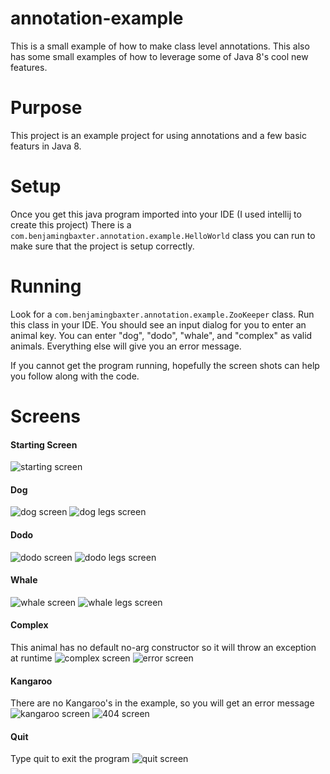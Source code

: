# annotation-example
This is a small example of how to make class level annotations. This also has some small examples of how to leverage some of Java 8's cool new features.

# Purpose
This project is an example project for using annotations and a few basic featurs in Java 8.

# Setup
Once you get this java program imported into your IDE (I used intellij to create this project) There is a `com.benjamingbaxter.annotation.example.HelloWorld` class you can run to make sure that the project is setup correctly.

# Running
Look for a `com.benjamingbaxter.annotation.example.ZooKeeper` class. Run this class in your IDE. You should see an input dialog for you to enter an animal key. You can enter "dog", "dodo", "whale", and "complex" as valid animals. Everything else will give you an error message.

If you cannot get the program running, hopefully the screen shots can help you follow along with the code.

# Screens
#### Starting Screen
![starting screen](./screen-shots/start-screen.png)

#### Dog
![dog screen](./screen-shots/dog.png)
![dog legs screen](./screen-shots/dog-legs.png)

#### Dodo
![dodo screen](./screen-shots/dodo.png)
![dodo legs screen](./screen-shots/dodo-legs.png)

#### Whale
![whale screen](./screen-shots/whale.png)
![whale legs screen](./screen-shots/whale-legs.png)

#### Complex
This animal has no default no-arg constructor so it will throw an exception at runtime
![complex screen](./screen-shots/complex.png)
![error screen](./screen-shots/complex-legs.png)

#### Kangaroo
There are no Kangaroo's in the example, so you will get an error message
![kangaroo screen](./screen-shots/kangaroo.png)
![404 screen](./screen-shots/kangaroo-404.png)

#### Quit
Type quit to exit the program
![quit screen](./screen-shots/quit.png)
